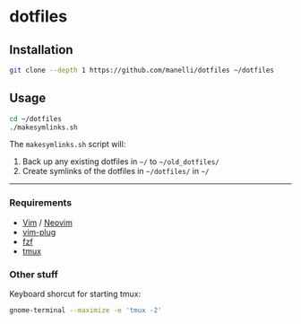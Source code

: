 dotfiles
========


## Installation

``` bash
git clone --depth 1 https://github.com/manelli/dotfiles ~/dotfiles
```

## Usage

``` bash
cd ~/dotfiles
./makesymlinks.sh
```

The `makesymlinks.sh` script will:

1. Back up any existing dotfiles in `~/` to `~/old_dotfiles/`
2. Create symlinks of the dotfiles in `~/dotfiles/` in `~/`

---

### Requirements
- [Vim](https://github.com/vim/vim) / [Neovim](https://github.com/neovim/neovim)
- [vim-plug](https://github.com/junegunn/vim-plug)
- [fzf](https://github.com/junegunn/fzf)
- [tmux](https://github.com/tmux/tmux)

### Other stuff

Keyboard shorcut for starting tmux:
``` bash
gnome-terminal --maximize -e 'tmux -2'
```
